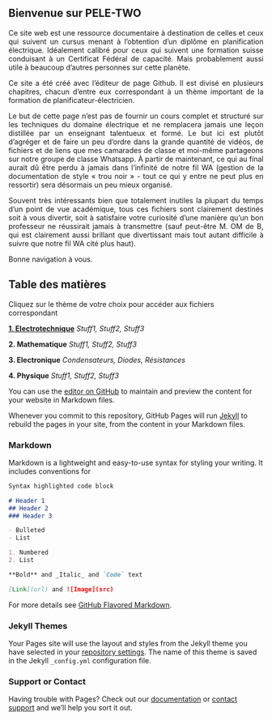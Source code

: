 ## Bienvenue sur PELE-TWO
<div align="justify">
  <p>
Ce site web est une ressource documentaire à destination de celles et ceux qui suivent un cursus menant à l’obtention d’un diplôme en planification électrique. Idéalement calibré pour ceux qui suivent une formation suisse conduisant à un Certificat Fédéral de capacité. Mais probablement aussi utile à beaucoup d’autres personnes sur cette planète.
  </p>
  <p>
Ce site a été créé avec l’éditeur de page Github. Il est divisé en plusieurs chapitres, chacun d’entre eux correspondant à un thème important de la formation de planificateur-électricien.
  </p>
  <p>
Le but de cette page n’est pas de fournir un cours complet et structuré sur les techniques du domaine électrique et ne remplacera jamais une leçon distillée par un enseignant talentueux et formé. Le but ici est plutôt d’agréger et de faire un peu d’ordre dans la grande quantité de vidéos, de fichiers et de liens que mes camarades de classe et moi-même partageons sur notre groupe de classe Whatsapp. À partir de maintenant, ce qui au final aurait dû être perdu à jamais dans l’infinité de notre fil WA (gestion de la documentation de style « trou noir » - tout ce qui y entre ne peut plus en ressortir) sera désormais un peu mieux organisé.
  </p> 
  <p>
Souvent très intéressants bien que totalement inutiles la plupart du temps d’un point de vue académique, tous ces fichiers sont clairement destinés soit à vous divertir, soit à satisfaire votre curiosité d’une manière qu’un bon professeur ne réussirait jamais à transmettre (sauf peut-être M. OM de B, qui est clairement aussi brillant que divertissant mais tout autant difficile à suivre que notre fil WA cité plus haut).
  </p>
  <p>
Bonne navigation à vous.
  </p>
</div>

## Table des matières
Cliquez sur le thème de votre choix pour accéder aux fichiers correspondant
  
  [**1. Electrotechnique**](https://bkovsky.github.io/PELE2-Electrotechnic/)
   _Stuff1, Stuff2, Stuff3_
  
  **2. Mathematique**
   _Stuff1, Stuff2, Stuff3_
  
  **3. Electronique**
   _Condensateurs, Diodes, Résistances_
  
  **4. Physique**
   _Stuff1, Stuff2, Stuff3_
  

 
You can use the [editor on GitHub](https://github.com/BKovsky/PELE2/edit/main/README.md) to maintain and preview the content for your website in Markdown files.

Whenever you commit to this repository, GitHub Pages will run [Jekyll](https://jekyllrb.com/) to rebuild the pages in your site, from the content in your Markdown files.

### Markdown

Markdown is a lightweight and easy-to-use syntax for styling your writing. It includes conventions for

```markdown
Syntax highlighted code block

# Header 1
## Header 2
### Header 3

- Bulleted
- List

1. Numbered
2. List

**Bold** and _Italic_ and `Code` text

[Link](url) and ![Image](src)
```

For more details see [GitHub Flavored Markdown](https://guides.github.com/features/mastering-markdown/).

### Jekyll Themes

Your Pages site will use the layout and styles from the Jekyll theme you have selected in your [repository settings](https://github.com/BKovsky/PELE2/settings/pages). The name of this theme is saved in the Jekyll `_config.yml` configuration file.

### Support or Contact

Having trouble with Pages? Check out our [documentation](https://docs.github.com/categories/github-pages-basics/) or [contact support](https://support.github.com/contact) and we’ll help you sort it out.
